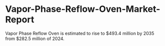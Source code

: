# Vapor-Phase-Reflow-Oven-Market-Report
Vapor Phase Reflow Oven is estimated to rise to $493.4 million by 2035 from $282.5 million of 2024. 
